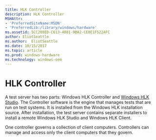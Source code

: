 ```yaml
---
title: HLK Controller
description: HLK Controller
MSHAttr:
- 'PreferredSiteName:MSDN'
- 'PreferredLib:/library/windows/hardware'
ms.assetid: 5CC208ED-C613-4881-9BA2-CE8E1F522AFC
author: EliotSeattle
ms.author:  EliotSeattle
ms.date: 10/15/2017
ms.topic: article
ms.prod: windows-hardware
ms.technology: windows-oem
---
```


# HLK Controller

A test server has two parts: Windows HLK Controller and [Windows HLK Studio](hlk-studio.md). The Controller software is the engine that manages tests that are run on test systems. It is installed from the Windows HLK installation source. After installation, the test server contains separate installers to install a remote Windows HLK Studio and Windows HLK Client. 

One controller governs a collection of client computers. Controllers can manage and access only the client computers that they govern.

 

 







